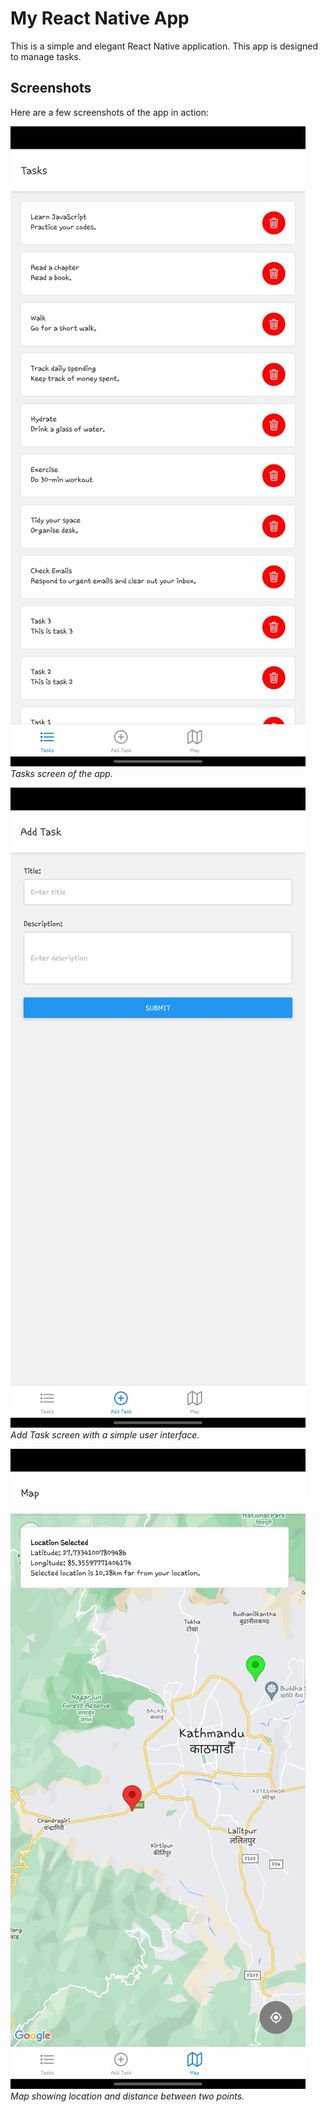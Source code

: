 # My React Native App

This is a simple and elegant React Native application. This app is designed to manage tasks.

## Screenshots

Here are a few screenshots of the app in action:

![Tasks](taskmanager/assets/Tasks.jpeg)  
*Tasks screen of the app.*

![Add Task](taskmanager/assets/Add%20Task.jpeg)  
*Add Task screen with a simple user interface.*

![Map](taskmanager/assets/Map.jpeg)  
*Map showing location and distance between two points.*
